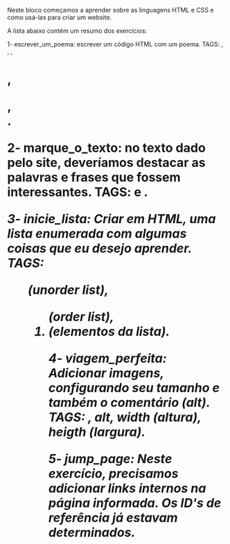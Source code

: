 Neste bloco começamos a aprender sobre as linguagens HTML e CSS e como usá-las para criar um website.

A lista abaixo contém um resumo dos exercícios:

1- escrever_um_poema: escrever um código HTML com um poema. TAGS: <html>, <head>, <body>, <h1>, <p>, <br>.

2- marque_o_texto: no texto dado pelo site, deveríamos destacar as palavras e frases que fossem interessantes. TAGS: <strong> e <em>.

3- inicie_lista: Criar em HTML, uma lista enumerada com algumas coisas que eu desejo aprender. TAGS: <ul> (unorder list), <ol> (order list), <li> (elementos da lista).

4- viagem_perfeita: Adicionar imagens, configurando seu tamanho e também o comentário (alt). TAGS: <img>, alt, width (altura), heigth (largura).

5- jump_page: Neste exercício, precisamos adicionar links internos na página informada. Os ID's de referência já estavam determinados.

